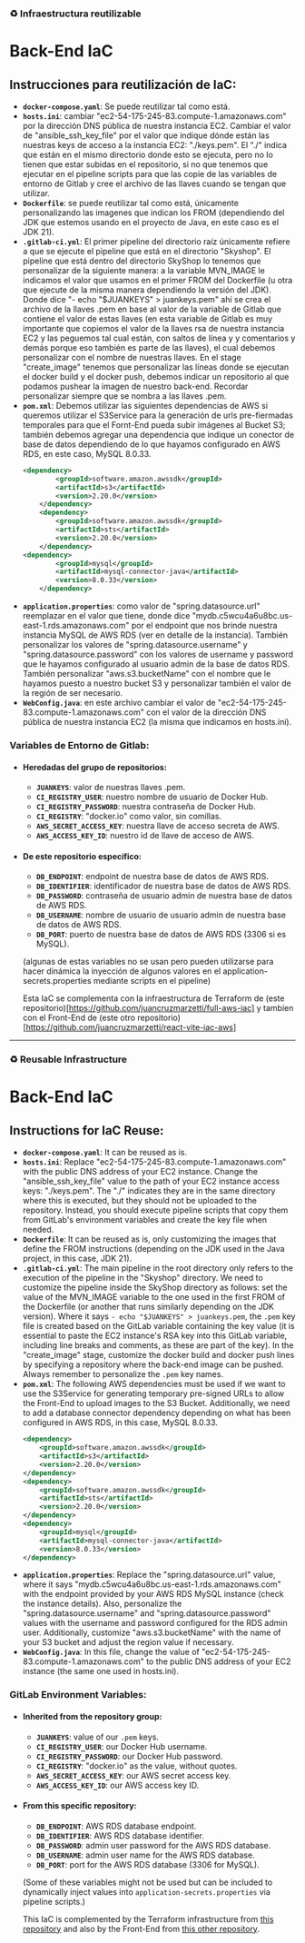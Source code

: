 ### ♻ Infraestructura reutilizable
# Back-End IaC

## Instrucciones para reutilización de IaC:

- **`docker-compose.yaml`**: Se puede reutilizar tal como está.
- **`hosts.ini`**: cambiar "ec2-54-175-245-83.compute-1.amazonaws.com" por la dirección DNS pública de nuestra instancia EC2. Cambiar el valor de "ansible_ssh_key_file" por el valor que indique dónde están las nuestras keys de acceso a la instancia EC2: "./keys.pem". El "./" indica que están en el mismo directorio donde esto se ejecuta, pero no lo tienen que estar subidas en el repositorio, si no que tenemos que ejecutar en el pipeline scripts para que las copie de las variables de entorno de Gitlab y cree el archivo de las llaves cuando se tengan que utilizar.
- **`Dockerfile`**: se puede reutilizar tal como está, únicamente personalizando las imagenes que indican los FROM (dependiendo del JDK que estemos usando en el proyecto de Java, en este caso es el JDK 21).
- **`.gitlab-ci.yml`**: El primer pipeline del directorio raíz únicamente refiere a que se ejecute el pipeline que está en el directorio "Skyshop". El pipeline que está dentro del directorio SkyShop lo tenemos que personalizar de la siguiente manera: a la variable MVN_IMAGE le indicamos el valor que usamos en el primer FROM del Dockerfile (u otra que ejecute de la misma manera dependiendo la versión del JDK). Donde dice "- echo "$JUANKEYS" > juankeys.pem" ahí se crea el archivo de la llaves .pem en base al valor de la variable de Gitlab que contiene el valor de estas llaves (en esta variable de Gitlab es muy importante que copiemos el valor de la llaves rsa de nuestra instancia EC2 y las peguemos tal cual están, con saltos de línea y y comentarios y demás porque eso también es parte de las llaves), el cual debemos personalizar con el nombre de nuestras llaves. En el stage "create_image" tenemos que personalizar las líneas donde se ejecutan el docker build y el docker push, debemos indicar un repositorio al que podamos pushear la imagen de nuestro back-end. Recordar personalizar siempre que se nombra a las llaves .pem. 
- **`pom.xml`**: Debemos utilizar las siguientes dependencias de AWS si queremos utilizar el S3Service para la generación de urls pre-fiermadas temporales para que el Fornt-End pueda subir imágenes al Bucket S3; también debemos agregar una dependencia que indique un conector de base de datos dependiendo de lo que hayamos configurado en AWS RDS, en este caso, MySQL 8.0.33.
    ```pom.xml
    <dependency>
			<groupId>software.amazon.awssdk</groupId>
			<artifactId>s3</artifactId>
			<version>2.20.0</version>
		</dependency>
		<dependency>
			<groupId>software.amazon.awssdk</groupId>
			<artifactId>sts</artifactId>
			<version>2.20.0</version>
		</dependency>
    <dependency>
			<groupId>mysql</groupId>
			<artifactId>mysql-connector-java</artifactId>
			<version>8.0.33</version>
		</dependency>
    ```
- **`application.properties`**: como valor de "spring.datasource.url" reemplazar en el valor que tiene, donde dice "mydb.c5wcu4a6u8bc.us-east-1.rds.amazonaws.com" por el endpoint que nos brinde nuestra instancia MySQL de AWS RDS (ver en detalle de la instancia). También personalizar los valores de "spring.datasource.username" y "spring.datasource.password" con los valores de username y password que le hayamos configurado al usuario admin de la base de datos RDS. También personalizar "aws.s3.bucketName" con el nombre que le hayamos puesto a nuestro bucket S3 y personalizar también el valor de la región de ser necesario.
- **`WebConfig.java`**: en este archivo cambiar el valor de "ec2-54-175-245-83.compute-1.amazonaws.com" con el valor de la dirección DNS pública de nuestra instancia EC2 (la misma que indicamos en hosts.ini).

### Variables de Entorno de Gitlab:

- #### Heredadas del grupo de repositorios:
  - **`JUANKEYS`**: valor de nuestras llaves .pem. 
  - **`CI_REGISTRY_USER`**: nuestro nombre de usuario de Docker Hub.
  - **`CI_REGISTRY_PASSWORD`**: nuestra contraseña de Docker Hub.
  - **`CI_REGISTRY`**: "docker.io" como valor, sin comillas. 
  - **`AWS_SECRET_ACCESS_KEY`**: nuestra llave de acceso secreta de AWS.
  - **`AWS_ACCESS_KEY_ID`**: nuestro id de llave de acceso de AWS.

- #### De este repositorio específico:
  - **`DB_ENDPOINT`**: endpoint de nuestra base de datos de AWS RDS.
  - **`DB_IDENTIFIER`**: identificador de nuestra base de datos de AWS RDS.
  - **`DB_PASSWORD`**: contraseña de usuario admin de nuestra base de datos de AWS RDS.
  - **`DB_USERNAME`**: nombre de usuario de usuario admin de nuestra base de datos de AWS RDS.
  - **`DB_PORT`**: puerto de nuestra base de datos de AWS RDS (3306 si es MySQL).

  (algunas de estas variables no se usan pero pueden utilizarse para hacer dinámica la inyección de algunos valores en el application-secrets.properties mediante scripts en el pipeline)

  Esta IaC se complementa con la infraestructura de Terraform de (este repositorio)[https://github.com/juancruzmarzetti/full-aws-iac] y tambíen con el Front-End de (este otro repositorio)[https://github.com/juancruzmarzetti/react-vite-iac-aws]
---

### ♻ Reusable Infrastructure
# Back-End IaC

## Instructions for IaC Reuse:

- **`docker-compose.yaml`**: It can be reused as is.
- **`hosts.ini`**: Replace "ec2-54-175-245-83.compute-1.amazonaws.com" with the public DNS address of your EC2 instance. Change the "ansible_ssh_key_file" value to the path of your EC2 instance access keys: "./keys.pem". The "./" indicates they are in the same directory where this is executed, but they should not be uploaded to the repository. Instead, you should execute pipeline scripts that copy them from GitLab's environment variables and create the key file when needed.
- **`Dockerfile`**: It can be reused as is, only customizing the images that define the FROM instructions (depending on the JDK used in the Java project, in this case, JDK 21).
- **`.gitlab-ci.yml`**: The main pipeline in the root directory only refers to the execution of the pipeline in the "Skyshop" directory. We need to customize the pipeline inside the SkyShop directory as follows: set the value of the MVN_IMAGE variable to the one used in the first FROM of the Dockerfile (or another that runs similarly depending on the JDK version). Where it says `- echo "$JUANKEYS" > juankeys.pem`, the `.pem` key file is created based on the GitLab variable containing the key value (it is essential to paste the EC2 instance's RSA key into this GitLab variable, including line breaks and comments, as these are part of the key). In the "create_image" stage, customize the docker build and docker push lines by specifying a repository where the back-end image can be pushed. Always remember to personalize the `.pem` key names.
- **`pom.xml`**: The following AWS dependencies must be used if we want to use the S3Service for generating temporary pre-signed URLs to allow the Front-End to upload images to the S3 Bucket. Additionally, we need to add a database connector dependency depending on what has been configured in AWS RDS, in this case, MySQL 8.0.33.
    ```pom.xml
    <dependency>
        <groupId>software.amazon.awssdk</groupId>
        <artifactId>s3</artifactId>
        <version>2.20.0</version>
    </dependency>
    <dependency>
        <groupId>software.amazon.awssdk</groupId>
        <artifactId>sts</artifactId>
        <version>2.20.0</version>
    </dependency>
    <dependency>
        <groupId>mysql</groupId>
        <artifactId>mysql-connector-java</artifactId>
        <version>8.0.33</version>
    </dependency>
    ```
- **`application.properties`**: Replace the "spring.datasource.url" value, where it says "mydb.c5wcu4a6u8bc.us-east-1.rds.amazonaws.com" with the endpoint provided by your AWS RDS MySQL instance (check the instance details). Also, personalize the "spring.datasource.username" and "spring.datasource.password" values with the username and password configured for the RDS admin user. Additionally, customize "aws.s3.bucketName" with the name of your S3 bucket and adjust the region value if necessary.
- **`WebConfig.java`**: In this file, change the value of "ec2-54-175-245-83.compute-1.amazonaws.com" to the public DNS address of your EC2 instance (the same one used in hosts.ini).

### GitLab Environment Variables:

- #### Inherited from the repository group:
  - **`JUANKEYS`**: value of our `.pem` keys.
  - **`CI_REGISTRY_USER`**: our Docker Hub username.
  - **`CI_REGISTRY_PASSWORD`**: our Docker Hub password.
  - **`CI_REGISTRY`**: "docker.io" as the value, without quotes.
  - **`AWS_SECRET_ACCESS_KEY`**: our AWS secret access key.
  - **`AWS_ACCESS_KEY_ID`**: our AWS access key ID.

- #### From this specific repository:
  - **`DB_ENDPOINT`**: AWS RDS database endpoint.
  - **`DB_IDENTIFIER`**: AWS RDS database identifier.
  - **`DB_PASSWORD`**: admin user password for the AWS RDS database.
  - **`DB_USERNAME`**: admin user name for the AWS RDS database.
  - **`DB_PORT`**: port for the AWS RDS database (3306 for MySQL).

  (Some of these variables might not be used but can be included to dynamically inject values into `application-secrets.properties` via pipeline scripts.)

  This IaC is complemented by the Terraform infrastructure from [this repository](https://github.com/juancruzmarzetti/full-aws-iac) and also by the Front-End from [this other repository](https://github.com/juancruzmarzetti/react-vite-iac-aws).
